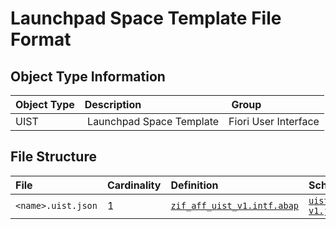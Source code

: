 # Launchpad Space Template File Format

## Object Type Information

Object Type | Description | Group
:--- | :--- | :---
UIST | Launchpad Space Template | Fiori User Interface

## File Structure

File | Cardinality | Definition | Schema | Example
:--- | :---  | :--- | :--- | :---
`<name>.uist.json` | 1 | [`zif_aff_uist_v1.intf.abap`](./type/zif_aff_uist_v1.intf.abap) | [`uist-v1.json`](./uist-v1.json) | [`z_aff_example_uist.uist.json`](./examples/z_aff_example_uist.uist.json)
